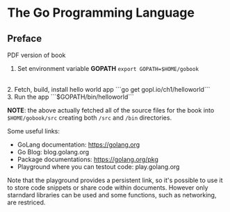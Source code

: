 # The Go Programming Language

## Preface

PDF version of book

1. Set environment variable **GOPATH** 
    ```export GOPATH=$HOME/gobook```
<br>
2. Fetch, build, install hello world app
    ```go get gopl.io/ch1/helloworld```
<br>
3. Run the app
    ```$GOPATH/bin/helloworld```


**NOTE**: the above actually fetched all of the source files for the book into ```$HOME/gobook/src``` creating both ```/src``` and ```/bin``` directories.


Some useful links:
- GoLang documentation: https://golang.org
- Go Blog: blog.golang.org
- Package documentations: https://golang.org/pkg
- Playground where you can testout code: play.golang.org

Note that the playground provides a persistent link, so it's possible to use it to store code snippets or share code within documents. However only starndard libraries can be used and some functions, such as networking, are restriced.


